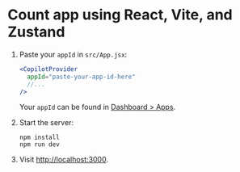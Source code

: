 # Count app using React, Vite, and Zustand

1. Paste your `appId` in `src/App.jsx`:

   ```jsx
   <CopilotProvider
     appId="paste-your-app-id-here"
     //...
   />
   ```

   Your `appId` can be found in [Dashboard > Apps](https://dashboard.copilotjs.com/apps).

2. Start the server:

   ```
   npm install
   npm run dev
   ```

3. Visit [http://localhost:3000](http://localhost:3000).
